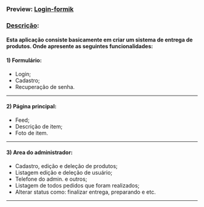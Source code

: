 ### Preview: [Login-formik](https://delivery-system.netlify.app/)

### <u>Descrição</u>:
#### Esta aplicação consiste basicamente em criar um sistema de entrega de produtos. Onde apresente as seguintes funcionalidades:<br>
#### 1) Formulário:
* Login;<br>
* Cadastro;<br>
* Recuperação de senha.<br>
<hr>

#### 2) Página principal:<br>
* Feed;<br>
* Descrição de item;<br>
* Foto de item.<br>
<hr>

#### 3) Area do administrador:<br>
* Cadastro, edição e deleção de produtos;<br>
* Listagem edição e deleção de usuário;<br>
* Telefone do admin. e outros;<br>
* Listagem de todos pedidos que foram realizados;<br>
* Alterar status como: finalizar entrega, preparando e etc.<br>
<hr>
